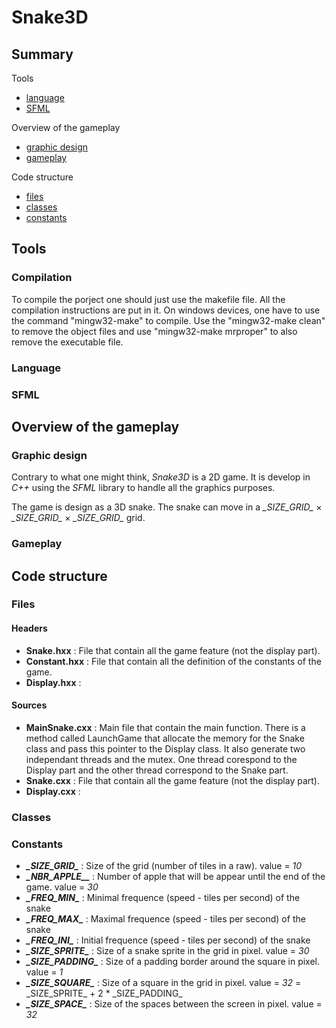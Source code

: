 # Snake3D

## Summary

Tools
- [language](#language)
- [SFML](#sfml)

Overview of the gameplay
- [graphic design](#graphic-design)
- [gameplay](#gameplay)

Code structure 
- [files](#files)
- [classes](#classes)
- [constants](#constants)

## Tools

### Compilation

To compile the porject one should just use the makefile file. All the compilation instructions are put in it. 
On windows devices, one have to use the command "mingw32-make" to compile. Use the "mingw32-make clean" to remove the object files and use "mingw32-make mrproper" to also remove the executable file.

### Language

### SFML

## Overview of the gameplay

### Graphic design

Contrary to what one might think, _Snake3D_ is a 2D game. It is develop in _C++_ using the _SFML_ library to handle all the graphics purposes.

The game is design as a 3D snake. The snake can move in a _\_SIZE_GRID\__ $\times$ _\_SIZE_GRID\__ $\times$ _\_SIZE_GRID\__ grid.

### Gameplay

## Code structure 

### Files

#### Headers

- **Snake.hxx** : File that contain all the game feature (not the display part).
- **Constant.hxx** : File that contain all the definition of the constants of the game.
- **Display.hxx** : 

#### Sources

- **MainSnake.cxx** : Main file that contain the main function. There is a method called LaunchGame that allocate the memory for the Snake class and pass this pointer to the Display class. It also generate two independant threads and the mutex. One thread corespond to the Display part and the other thread correspond to the Snake part.
- **Snake.cxx** : File that contain all the game feature (not the display part).
- **Display.cxx** : 

### Classes


### Constants

- ***\_SIZE_GRID\_*** : Size of the grid (number of tiles in a raw).
value = _10_
- ***\_NBR_APPLE_\_*** : Number of apple that will be appear until the end of the game.
value = _30_ 
- ***\_FREQ_MIN\_*** : Minimal frequence (speed - tiles per second) of the snake
- ***\_FREQ_MAX\_*** : Maximal frequence (speed - tiles per second) of the snake
- ***\_FREQ_INI\_*** : Initial frequence (speed - tiles per second) of the snake
- ***\_SIZE_SPRITE\_*** : Size of a snake sprite in the grid in pixel.
value = _30_
- ***\_SIZE_PADDING\_*** : Size of a padding border around the square in pixel.
value = _1_
- ***\_SIZE_SQUARE\_*** : Size of a square in the grid in pixel.
value = _32_ = \_SIZE_SPRITE\_ + 2 * \_SIZE_PADDING\_
- ***\_SIZE_SPACE\_*** : Size of the spaces between the screen in pixel.
value = _32_

